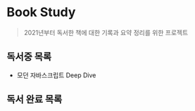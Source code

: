 # Book Study

> 2021년부터 독서한 책에 대한 기록과 요약 정리를 위한 프로젝트

## 독서중 목록

- 모던 자바스크립트 Deep Dive

## 독서 완료 목록

